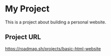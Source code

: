 # My Project

This is a project about building a personal website.

## Project URL
https://roadmap.sh/projects/basic-html-website
